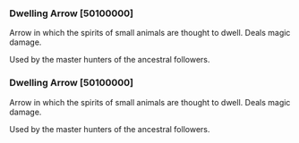 ### Dwelling Arrow [50100000]

Arrow in which the spirits of small animals are thought to dwell. Deals magic damage.

Used by the master hunters of the ancestral followers.### Dwelling Arrow [50100000]

Arrow in which the spirits of small animals are thought to dwell. Deals magic damage.

Used by the master hunters of the ancestral followers.